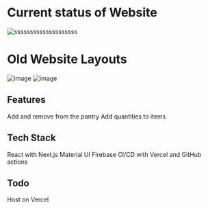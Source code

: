 # Current status of Website
![ssssssssssssssssssss](https://github.com/user-attachments/assets/8d9429b0-098f-44b8-8c31-d9cdf8b66b7a)

# Old Website Layouts
![image](https://github.com/user-attachments/assets/ea631394-ac0e-4fac-89f6-18c189329d7e)
![image](https://github.com/user-attachments/assets/febe3734-cec3-4078-bb19-eb03b648f1b8)

## Features

Add and remove from the pantry
Add quantities to items


## Tech Stack

React with Next.js
Material UI
Firebase
CI/CD with Vercel and GitHub actions

## Todo
Host on Vercel
